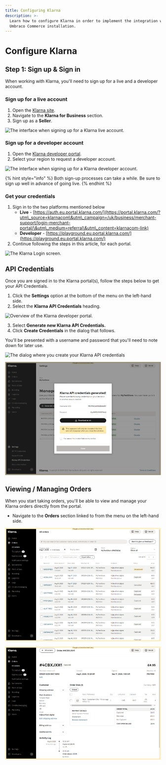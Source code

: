 ```yaml
---
title: Configuring Klarna
description: >-
  Learn how to configure Klarna in order to implement the integration with your
  Umbraco Commerce installation.
---
```


# Configure Klarna

## Step 1: Sign up & Sign in

When working with Klarna, you'll need to sign up for a live and a developer account.

### Sign up for a live account

1. Open the [Klarna site](https://www.klarna.com/).
2. Navigate to the **Klarna for Business** section.
3. Sign up as a **Seller**.

![The interface when signing up for a Klarna live account.](../media/klarna/get\_started.png)

### Sign up for a developer account

1. Open the [Klarna developer portal](https://developers.klarna.com/documentation/testing-environment/).
2. Select your region to request a developer account.

![The interface when signing up for a Klarna developer account.](../media/klarna/developer\_signup.png)

{% hint style="info" %}
Both sign-up processes can take a while. Be sure to sign up well in advance of going live.
{% endhint %}

### Get your credentials

1. Sign in to the two platforms mentioned below
   * **Live** - [https://auth.eu.portal.klarna.com/](https://portal.klarna.com/?utm\_source=klarnacom\&utm\_campaign=/uk/business/merchant-support/login-merchant-portal/\&utm\_medium=referral\&utm\_content=klarnacom-link)
   * **Developer** - [https://playground.eu.portal.klarna.com/](https://playground.eu.portal.klarna.com/)
2. Continue following the steps in this article, for each portal.

![The Klarna Login screen.](../media/klarna/sign\_in.png)

## API Credentials

Once you are signed in to the Klarna portal(s), follow the steps below to get your API Credentials.

1. Click the **Settings** option at the bottom of the menu on the left-hand side.
2. Select the **Klarna API Credentials** heading.

![Overview of the Klarna developer portal.](../media/klarna/developer\_portal.png)

3. Select **Generate new Klarna API Credentials.**
4. Click **Create Credentials** in the dialog that follows.

You'll be presented with a username and password that you'll need to note down for later use.

![The dialog where you create your Klarna API credentials](../media/klarna/generate\_credentials.png)

![The dialog that presents your Klarna credentials.](../media/klarna/credentials.png)

## Viewing / Managing Orders

When you start taking orders, you'll be able to view and manage your Klarna orders directly from the portal.

* Navigate to the **Orders** section linked to from the menu on the left-hand side.

![Overview of Klarna orders](../media/klarna/orders.png)

![Overview over how an order looks like in the Klarna portal.](../media/klarna/order.png)
